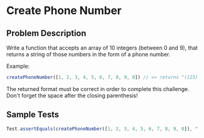 # Create Phone Number

## Problem Description

Write a function that accepts an array of 10 integers (between 0 and 9), that returns a string of those numbers in the form of a phone number.

Example:

```JavaScript
createPhoneNumber([1, 2, 3, 4, 5, 6, 7, 8, 9, 0]) // => returns "(123) 456-7890"
```

The returned format must be correct in order to complete this challenge.
Don't forget the space after the closing parenthesis!

## Sample Tests

```JavaScript
Test.assertEquals(createPhoneNumber([1, 2, 3, 4, 5, 6, 7, 8, 9, 0]), "(123) 456-7890");
```